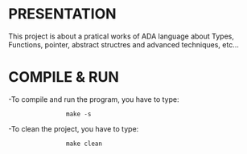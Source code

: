 # PRESENTATION

This project is about a pratical works of ADA language about Types, Functions, pointer, abstract structres and advanced 
techniques, etc...

# COMPILE & RUN

-To compile and run the program, you have to type:
	
					make -s

-To clean the project, you have to type:
			
					make clean
